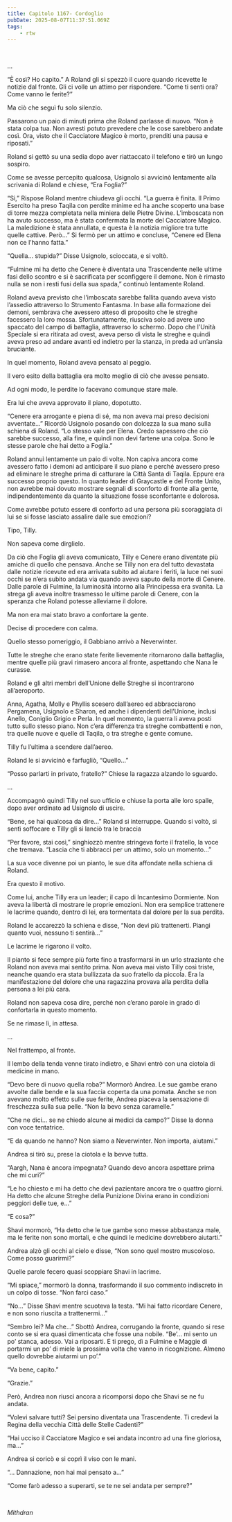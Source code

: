 ```yaml
---
title: Capitolo 1167- Cordoglio
pubDate: 2025-08-07T11:37:51.069Z
tags:
    - rtw
---
```



&nbsp;


…


“È così? Ho capito.” A Roland gli si spezzò il cuore quando ricevette le notizie dal fronte. Gli ci volle un attimo per rispondere. “Come ti senti ora? Come vanno le ferite?”


Ma ciò che seguì fu solo silenzio.


Passarono un paio di minuti prima che Roland parlasse di nuovo. “Non è stata colpa tua. Non avresti potuto prevedere che le cose sarebbero andate così. Ora, visto che il Cacciatore Magico è morto, prenditi una pausa e riposati.”


Roland si gettò su una sedia dopo aver riattaccato il telefono e tirò un lungo sospiro.


Come se avesse percepito qualcosa, Usignolo si avvicinò lentamente alla scrivania di Roland e chiese, “Era Foglia?”


“Sì,” Rispose Roland mentre chiudeva gli occhi. “La guerra è finita. Il Primo Esercito ha preso Taqila con perdite minime ed ha anche scoperto una base di torre mezza completata nella miniera delle Pietre Divine. L’imboscata non ha avuto successo, ma è stata confermata la morte del Cacciatore Magico. La maledizione è stata annullata, e questa è la notizia migliore tra tutte quelle cattive. Però…” Si fermò per un attimo e concluse, “Cenere ed Elena non ce l’hanno fatta.”


“Quella… stupida?” Disse Usignolo, scioccata, e si voltò.


“Fulmine mi ha detto che Cenere è diventata una Trascendente nelle ultime fasi dello scontro e si è sacrificata per sconfiggere il demone. Non è rimasto nulla se non i resti fusi della sua spada,” continuò lentamente Roland.


Roland aveva previsto che l’imboscata sarebbe fallita quando aveva visto l’assedio attraverso lo Strumento Fantasma. In base alla formazione dei demoni, sembrava che avessero atteso di proposito che le streghe facessero la loro mossa. Sfortunatamente, riusciva solo ad avere uno spaccato del campo di battaglia, attraverso lo schermo. Dopo che l’Unità Speciale si era ritirata ad ovest, aveva perso di vista le streghe e quindi aveva preso ad andare avanti ed indietro per la stanza, in preda ad un’ansia bruciante.


In quel momento, Roland aveva pensato al peggio.


Il vero esito della battaglia era molto meglio di ciò che avesse pensato.


Ad ogni modo, le perdite lo facevano comunque stare male.


Era lui che aveva approvato il piano, dopotutto.


“Cenere era arrogante e piena di sé, ma non aveva mai preso decisioni avventate…” Ricordò Usignolo posando con dolcezza la sua mano sulla schiena di Roland. “Lo stesso vale per Elena. Credo sapessero che ciò sarebbe successo, alla fine, e quindi non devi fartene una colpa. Sono le stesse parole che hai detto a Foglia.”


Roland annuì lentamente un paio di volte. Non capiva ancora come avessero fatto i demoni ad anticipare il suo piano e perché avessero preso ad eliminare le streghe prima di catturare la Città Santa di Taqila. Eppure era successo proprio questo. In quanto leader di Graycastle e del Fronte Unito, non avrebbe mai dovuto mostrare segnali di sconforto di fronte alla gente, indipendentemente da quanto la situazione fosse sconfortante e dolorosa.


Come avrebbe potuto essere di conforto ad una persona più scoraggiata di lui se si fosse lasciato assalire dalle sue emozioni?


Tipo, Tilly.


Non sapeva come dirglielo.


Da ciò che Foglia gli aveva comunicato, Tilly e Cenere erano diventate più amiche di quello che pensava. Anche se Tilly non era del tutto devastata dalle notizie ricevute ed era arrivata subito ad aiutare i feriti, la luce nei suoi occhi se n’era subito andata via quando aveva saputo della morte di Cenere. Dalle parole di Fulmine, la luminosità intorno alla Principessa era svanita. La strega gli aveva inoltre trasmesso le ultime parole di Cenere, con la speranza che Roland potesse alleviarne il dolore.


Ma non era mai stato bravo a confortare la gente.


Decise di procedere con calma.


Quello stesso pomeriggio, il Gabbiano arrivò a Neverwinter.


Tutte le streghe che erano state ferite lievemente ritornarono dalla battaglia, mentre quelle più gravi rimasero ancora al fronte, aspettando che Nana le curasse.


Roland e gli altri membri dell’Unione delle Streghe si incontrarono all’aeroporto.


Anna, Agatha, Molly e Phyllis scesero dall’aereo ed abbracciarono Pergamena, Usignolo e Sharon, ed anche i dipendenti dell’Unione, inclusi Anello, Coniglio Grigio e Perla. In quel momento, la guerra li aveva posti tutto sullo stesso piano. Non c’era differenza tra streghe combattenti e non, tra quelle nuove e quelle di Taqila, o tra streghe e gente comune.


Tilly fu l’ultima a scendere dall’aereo.


Roland le si avvicinò e farfugliò, “Quello…”


“Posso parlarti in privato, fratello?” Chiese la ragazza alzando lo sguardo.


…


Accompagnò quindi Tilly nel suo ufficio e chiuse la porta alle loro spalle, dopo aver ordinato ad Usignolo di uscire.


“Bene, se hai qualcosa da dire…” Roland si interruppe. Quando si voltò, si sentì soffocare e Tilly gli si lanciò tra le braccia


“Per favore, stai così,” singhiozzò mentre stringeva forte il fratello, la voce che tremava. “Lascia che ti abbracci per un attimo, solo un momento…”


La sua voce divenne poi un pianto, le sue dita affondate nella schiena di Roland.


Era questo il motivo.


Come lui, anche Tilly era un leader; il capo di Incantesimo Dormiente. Non aveva la libertà di mostrare le proprie emozioni. Non era semplice trattenere le lacrime quando, dentro di lei, era tormentata dal dolore per la sua perdita.


Roland le accarezzò la schiena e disse, “Non devi più trattenerti. Piangi quanto vuoi, nessuno ti sentirà…”


Le lacrime le rigarono il volto.


Il pianto si fece sempre più forte fino a trasformarsi in un urlo straziante che Roland non aveva mai sentito prima. Non aveva mai visto Tilly così triste, neanche quando era stata bullizzata da suo fratello da piccola. Era la manifestazione del dolore che una ragazzina provava alla perdita della persona a lei più cara.


Roland non sapeva cosa dire, perché non c’erano parole in grado di confortarla in questo momento.


Se ne rimase lì, in attesa.


…


Nel frattempo, al fronte.


Il lembo della tenda venne tirato indietro, e Shavi entrò con una ciotola di medicine in mano.


“Devo bere di nuovo quella roba?” Mormorò Andrea. Le sue gambe erano avvolte dalle bende e la sua faccia coperta da una pomata. Anche se non avevano molto effetto sulle sue ferite, Andrea piaceva la sensazione di freschezza sulla sua pelle. “Non la bevo senza caramelle.”


“Che ne dici… se ne chiedo alcune ai medici da campo?” Disse la donna con voce tentatrice.


“E da quando ne hanno? Non siamo a Neverwinter. Non importa, aiutami.”


Andrea si tirò su, prese la ciotola e la bevve tutta.


“Aargh, Nana è ancora impegnata? Quando devo ancora aspettare prima che mi curi?”


“Le ho chiesto e mi ha detto che devi pazientare ancora tre o quattro giorni. Ha detto che alcune Streghe della Punizione Divina erano in condizioni peggiori delle tue, e…”


“E cosa?”


Shavi mormorò, “Ha detto che le tue gambe sono messe abbastanza male, ma le ferite non sono mortali, e che quindi le medicine dovrebbero aiutarti.”


Andrea alzò gli occhi al cielo e disse, “Non sono quel mostro muscoloso. Come posso guarirmi?”


Quelle parole fecero quasi scoppiare Shavi in lacrime.


“Mi spiace,” mormorò la donna, trasformando il suo commento indiscreto in un colpo di tosse. “Non farci caso.”


“No…” Disse Shavi mentre scuoteva la testa. “Mi hai fatto ricordare Cenere, e non sono riuscita a trattenermi…”


“Sembro lei? Ma che…” Sbottò Andrea, corrugando la fronte, quando si rese conto se si era quasi dimenticata che fosse una nobile. “Be’… mi sento un po’ stanca, adesso. Vai a riposarti. E ti prego, dì a Fulmine e Maggie di portarmi un po’ di miele la prossima volta che vanno in ricognizione. Almeno quello dovrebbe aiutarmi un po’.”


“Va bene, capito.”


“Grazie.”


Però, Andrea non riuscì ancora a ricomporsi dopo che Shavi se ne fu andata.


“Volevi salvare tutti? Sei persino diventata una Trascendente. Ti credevi la Regina della vecchia Città delle Stelle Cadenti?”


“Hai ucciso il Cacciatore Magico e sei andata incontro ad una fine gloriosa, ma…”


Andrea si coricò e si coprì il viso con le mani.


“… Dannazione, non hai mai pensato a…”


“Come farò adesso a superarti, se te ne sei andata per sempre?”


&nbsp;


<em>Mithdran </em>


&nbsp;


&nbsp;


&nbsp;


&nbsp;
                                


                                



